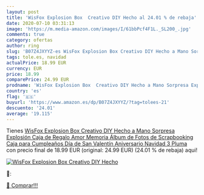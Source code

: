 ```yaml
---
layout: post
title: 'WisFox Explosion Box  Creativo DIY Hecho al 24.01 % de rebaja'
date: 2020-07-10 03:31:13
image: 'https://m.media-amazon.com/images/I/61bbPcf4F1L._SL200_.jpg'
comments: true
category: ofertas
author: ring
slug: 'B07Z4JXYYZ-es WisFox Explosion Box Creativo DIY Hecho a Mano Sorpresa...'
tags: tole.es, navidad
actualPrice: 18.99 EUR
currency: EUR
price: 18.99
comparePrice: 24.99 EUR
prodname: 'WisFox Explosion Box  Creativo DIY Hecho a Mano Sorpresa Explosión Caja de Regalo Amor Memoria  Álbum de Fotos de Scrapbooking Caja para Cumpleaños Día de San Valentín Aniversario Navidad 3 Pluma '
country: 'es'
flag: '🇪🇸'
buyurl: 'https://www.amazon.es/dp/B07Z4JXYYZ/?tag=tolees-21'
descuento: '24.01'
average: '19.115'
---
```


Tienes [WisFox Explosion Box  Creativo DIY Hecho a Mano Sorpresa Explosión Caja de Regalo Amor Memoria  Álbum de Fotos de Scrapbooking Caja para Cumpleaños Día de San Valentín Aniversario Navidad 3 Pluma ](https://www.amazon.es/dp/B07Z4JXYYZ/?tag=tolees-21) con precio final de  18.99 EUR (original: 24.99 EUR) (24.01 %  de rebaja) aqui!

[![WisFox Explosion Box  Creativo DIY Hecho](https://m.media-amazon.com/images/I/61bbPcf4F1L._SL200_.jpg)](https://www.amazon.es/dp/B07Z4JXYYZ/?tag=tolees-21)

🔎:


[🛒 Comprar!!!](https://www.amazon.es/dp/B07Z4JXYYZ/?tag=tolees-21)
